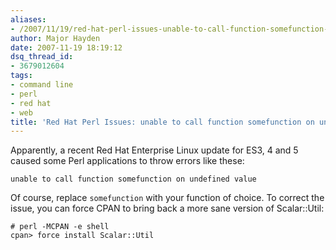```yaml
---
aliases:
- /2007/11/19/red-hat-perl-issues-unable-to-call-function-somefunction-on-undefined-value/
author: Major Hayden
date: 2007-11-19 18:19:12
dsq_thread_id:
- 3679012604
tags:
- command line
- perl
- red hat
- web
title: 'Red Hat Perl Issues: unable to call function somefunction on undefined value'
---
```


Apparently, a recent Red Hat Enterprise Linux update for ES3, 4 and 5 caused some Perl applications to throw errors like these:

```
unable to call function somefunction on undefined value
```

Of course, replace `somefunction` with your function of choice. To correct the issue, you can force CPAN to bring back a more sane version of Scalar::Util:

```
# perl -MCPAN -e shell
cpan> force install Scalar::Util
```